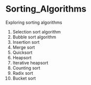 # Sorting_Algorithms
Exploring sorting algorithms
1. Selection sort algorithm
2. Bubble sort algorithm
3. Insertion sort
4. Merge sort
5. Quicksort
6. Heapsort
7. Iterative heapsort
8. Counting sort
9. Radix sort
10. Bucket sort
